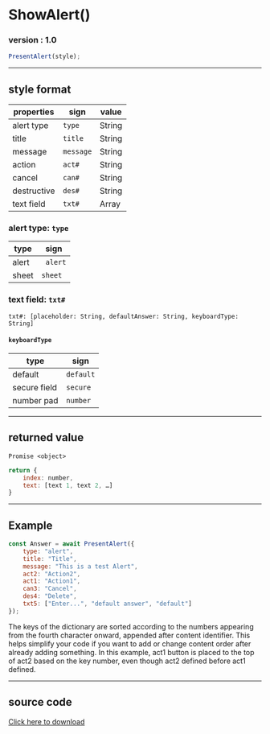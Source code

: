 # ShowAlert()
### version : 1.0

```js
PresentAlert(style);
```

___
## style format

|  properties  | sign  |  value |
|  --- | --- | --- |
|  alert type  |  `type` |  String |
|  title  |  `title` | String |
|  message  |  `message` | String |
|  action  |  `act#` | String |
|  cancel  |  `can#` | String |
|  destructive  | `des#` | String |
|  text field  | `txt#` | Array |

### alert type: `type`

|  type  | sign |
|  --- | --- |
|  alert  | ` alert` |
|  sheet | `sheet` |

### text field: `txt#`

```
txt#: [placeholder: String, defaultAnswer: String, keyboardType: String]
```
#### `keyboardType`
|  type  | sign |
|  --- | --- |
|  default  | `default` |
|  secure field | `secure` |
|  number pad  | `number` |

___
## returned value
` Promise <object> `

```js
return {
	index: number,
	text: [text 1, text 2, …]
}
```

___
## Example
```js
const Answer = await PresentAlert({
	type: "alert",
	title: "Title",
	message: "This is a test Alert",
	act2: "Action2",
	act1: "Action1",
	can3: "Cancel",
	des4: "Delete",
	txt5: ["Enter...", "default answer", "default"]
});
```
The keys of the dictionary are sorted according to the numbers appearing from the fourth character onward, appended after content identifier. This helps simplify your code if you want to add or change content order after already adding something.
In this example, act1 button is placed to the top of act2 based on the key number, even though act2 defined before act1 defined.

___
## source code
[Click here to download](https://github.com/AtomS1101/PresentAlert/blob/main/PresentAlert.js)
